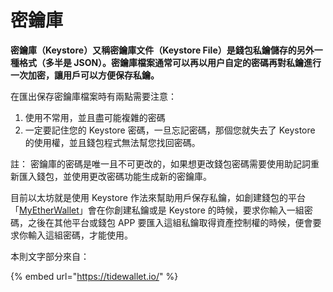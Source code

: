 # 密鑰庫

**密鑰庫（Keystore）又稱密鑰庫文件（Keystore File）是錢包私鑰儲存的另外一種格式（多半是 JSON）。密鑰庫檔案通常可以再以用户自定的密碼再對私鑰進行一次加密，讓用戶可以方便保存私鑰。**

在匯出保存密鑰庫檔案時有兩點需要注意：

1. 使用不常用，並且盡可能複雜的密碼
2. 一定要記住您的 Keystore 密碼，一旦忘記密碼，那個您就失去了 Keystore 的使用權，並且錢包程式無法幫您找回密碼。

註： 密鑰庫的密碼是唯一且不可更改的，如果想更改錢包密碼需要使用助記詞重新匯入錢包，並使用更改密碼功能生成新的密鑰庫。

目前以太坊就是使用 Keystore 作法來幫助用戶保存私鑰，如創建錢包的平台「[MyEtherWallet](../yi-tai-fang-bao/jian-bao/myetherwallet.md)」會在你創建私鑰或是 Keystore 的時候，要求你輸入一組密碼，之後在其他平台或錢包 APP 要匯入這組私鑰取得資產控制權的時候，便會要求你輸入這組密碼，才能使用。

本則文字部分來自：

{% embed url="https://tidewallet.io/" %}

